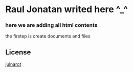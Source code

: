 # Raul Jonatan writed here ^_^

### here we are adding all  html contents
the firstep is create documents and files

## License
[julnarot](https://twitter.com/julnarot)
